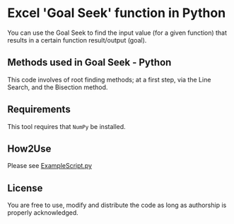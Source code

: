 # Excel 'Goal Seek' function in Python
You can use the Goal Seek to find the input value (for a given function) that results in a certain function result/output (goal). 

## Methods used in Goal Seek - Python
This code involves of root finding methods; at a first step, via the Line Search, and the Bisection method. 

## Requirements
This tool requires that `NumPy` be installed.

## How2Use
Please see [ExampleScript.py](https://github.com/DrTol/GoalSeek_Python/blob/master/ExampleScript.py)

## License
You are free to use, modify and distribute the code as long as authorship is properly acknowledged.
